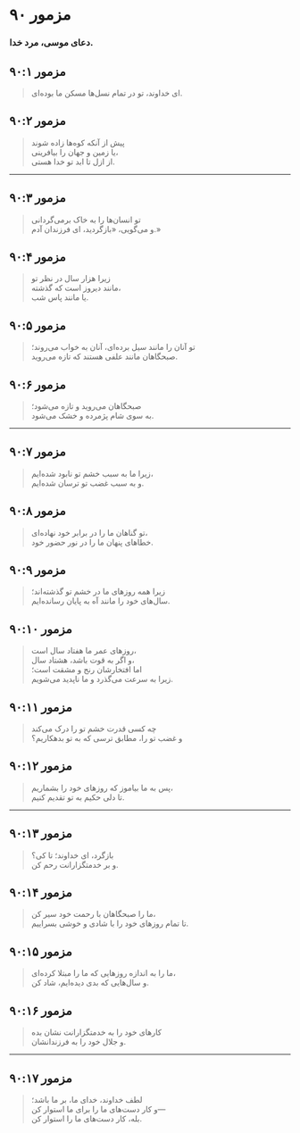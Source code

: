 # مزمور ۹۰

### دعای موسی، مرد خدا.

## مزمور ۹۰:۱

> ای خداوند، تو در تمام نسل‌ها مسکن ما بوده‌ای.

## مزمور ۹۰:۲

> پیش از آنکه کوه‌ها زاده شوند  
> یا زمین و جهان را بیافرینی،  
> از ازل تا ابد تو خدا هستی.

---

## مزمور ۹۰:۳

> تو انسان‌ها را به خاک برمی‌گردانی  
> و می‌گویی، «بازگردید، ای فرزندان آدم.»

## مزمور ۹۰:۴

> زیرا هزار سال در نظر تو  
> مانند دیروز است که گذشته،  
> یا مانند پاس شب.

## مزمور ۹۰:۵

> تو آنان را مانند سیل برده‌ای، آنان به خواب می‌روند؛  
> صبحگاهان مانند علفی هستند که تازه می‌روید.

## مزمور ۹۰:۶

> صبحگاهان می‌روید و تازه می‌شود؛  
> به سوی شام پژمرده و خشک می‌شود.

---

## مزمور ۹۰:۷

> زیرا ما به سبب خشم تو نابود شده‌ایم،  
> و به سبب غضب تو ترسان شده‌ایم.

## مزمور ۹۰:۸

> تو گناهان ما را در برابر خود نهاده‌ای،  
> خطاهای پنهان ما را در نور حضور خود.

## مزمور ۹۰:۹

> زیرا همه روزهای ما در خشم تو گذشته‌اند؛  
> سال‌های خود را مانند آه به پایان رسانده‌ایم.

## مزمور ۹۰:۱۰

> روزهای عمر ما هفتاد سال است،  
> و اگر به قوت باشد، هشتاد سال،  
> اما افتخارشان رنج و مشقت است؛  
> زیرا به سرعت می‌گذرد و ما ناپدید می‌شویم.

## مزمور ۹۰:۱۱

> چه کسی قدرت خشم تو را درک می‌کند  
> و غضب تو را، مطابق ترسی که به تو بدهکاریم؟

## مزمور ۹۰:۱۲

> پس به ما بیاموز که روزهای خود را بشماریم،  
> تا دلی حکیم به تو تقدیم کنیم.

---

## مزمور ۹۰:۱۳

> بازگرد، ای خداوند؛ تا کی؟  
> و بر خدمتگزارانت رحم کن.

## مزمور ۹۰:۱۴

> ما را صبحگاهان با رحمت خود سیر کن،  
> تا تمام روزهای خود را با شادی و خوشی بسراییم.

## مزمور ۹۰:۱۵

> ما را به اندازه روزهایی که ما را مبتلا کرده‌ای،  
> و سال‌هایی که بدی دیده‌ایم، شاد کن.

## مزمور ۹۰:۱۶

> کارهای خود را به خدمتگزارانت نشان بده  
> و جلال خود را به فرزندانشان.

---

## مزمور ۹۰:۱۷

> لطف خداوند، خدای ما، بر ما باشد؛  
> و کار دست‌های ما را برای ما استوار کن—  
> بله، کار دست‌های ما را استوار کن.
